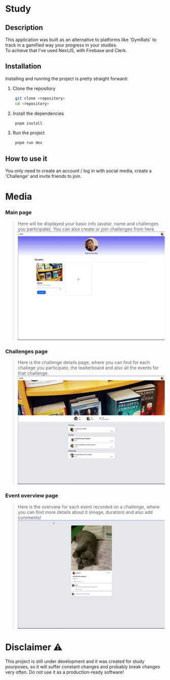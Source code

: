 # Study

## Description
This application was built as an alternative to platforms like 'GymRats' to track in a gamified way your progress
in your studies. <br />
To achieve that I've used NextJS, with Firebase and Clerk.

## Installation
Installing and running the project is pretty straight forward:

1. Clone the repository
   ```bash
    git clone <repository>
    cd <repository>
   ```

2. Install the dependencies
   ```bash
    pnpm install
   ```

3. Run the project
   ```bash
    pnpm run dev
   ```

## How to use it
You only need to create an account / log in with social media, create a 'Challenge' and invite friends to join.

# Media

### Main page
> Here will be displayed your basic info (avatar, name and challenges you participate). You can also create or join challenges from here.
   ![preview](/public/mock_1.png)

### Challenges page
> Here is the challenge details page, where you can find for each challege you participate, the leaderboard and also all the events for that challenge.
   ![preview](/public/mock_2.png)

### Event overview page
> Here is the overview for each event recorded on a challenge, where you can find more details about it (image, duration) and also add comments!
   ![preview](/public/mock_3.png)

# Disclaimer ⚠️
This project is still under development and it was created for study pourposes, so it will suffer constant changes and probably break changes very often.
Do not use it as a production-ready software!
